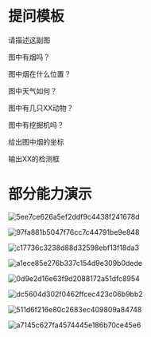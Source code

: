 # 提问模板

请描述这副图

图中有烟吗？

图中烟在什么位置？

图中天气如何？

图中有几只XX动物？

图中有挖掘机吗？

给出图中烟的坐标

输出XX的检测框

# 部分能力演示

![5ee7ce626a5ef2ddf9c4438f241678d](https://github.com/WeiXuanLi-1024/ForestMind/assets/24350444/04757c2a-fd43-4c1b-a253-0a8d0cc5f3b8)

![97fa881b5047f76cc7c44791be9e848](https://github.com/WeiXuanLi-1024/ForestMind/assets/24350444/d7b19dec-5e7f-477d-b925-56bc1c863465)

![c17736c3238d88d32598ebf13f18da3](https://github.com/WeiXuanLi-1024/ForestMind/assets/24350444/3ee68410-a0cf-4d27-81fc-9ae0846cc26b)

![a1ece85e276b337c154d9e309b0dede](https://github.com/WeiXuanLi-1024/ForestMind/assets/24350444/8fb36152-dfa5-43ef-9450-43fc9367687a)

![0d9e2d16e63f9d2088172a51dfc8954](https://github.com/WeiXuanLi-1024/ForestMind/assets/24350444/5fcbc9d7-a6ef-45c5-85c2-10c93f2afe83)

![dc5604d302f0462ffcec423c06b9bb2](https://github.com/WeiXuanLi-1024/ForestMind/assets/24350444/b5ad8f3c-9e9f-43dc-81dd-076e13fae409)

![511d6f216e80c2683ec409809a84748](https://github.com/WeiXuanLi-1024/ForestMind/assets/24350444/1b54f6d0-03d2-4a09-b084-acfa10b0e1ea)

![a7145c627fa4574445e186b70ce45e6](https://github.com/WeiXuanLi-1024/ForestMind/assets/24350444/0dbf4388-1b08-4766-a7a2-741684926b16)



